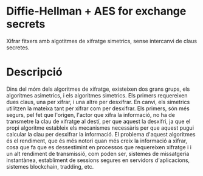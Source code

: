 # Diffie-Hellman + AES for exchange secrets
Xifrar fitxers amb algotitmes de xifratge simetrics, sense intercanvi de claus secretes.

# Descripció
Dins del móm dels algoritmes de xifratge, existeixen dos grans grups, els algoritmes asimetrics, i els algoritmes simetrics. Els primers requereixen dues claus, una per xifrar, i una altre per desxifrar. En canvi, els simetrics utilitzen la mateixa tant per xifrar com per desxifrar. Els primers, són més segurs, pel fet que l'origen, l'actor que xifra la informació, no ha de transmetre la clau de xifratge al destí, per que aquest la desxifri, ja que el propi algoritme estableix els mecanismes necessàris per que aquest pugui calcular la clau per desxifrar la informació. El problema d'aquest algoritmes és el rendiment, que és més notori quan més creix la informació a xifrar, cosa que fa que es dessestimint en processos que requereixen xifratge i i un alt rendiment de transmissió, com poden ser, sistemes de missatgeria instantànea, establiment de sessions segures en servidors d'aplicacions, sistemes blockchain, tradding, etc.
